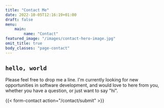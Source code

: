 ```yaml
---
title: "Contact Me"
date: 2022-10-05T12:16:19+01:00
draft: false
menu:
    main:
        name: "Contact"
featured_image: "/images/contact-hero-image.jpg"
omit_title: true
body_classes: "page-contact"
---
```


`hello, world`
--------------

Please feel free to drop me a line.  I'm currently looking for new opportunities in software development, and would love to here from you, whether you have a question, or just want to say "hi".

{{< form-contact action="/contact/submit" >}}